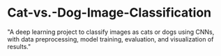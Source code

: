 # Cat-vs.-Dog-Image-Classification
"A deep learning project to classify images as cats or dogs using CNNs, with data preprocessing, model training, evaluation, and visualization of results."
